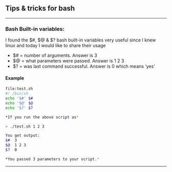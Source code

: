 ## Tips & tricks for bash 
------
### Bash Built-in variables:
I found the $#, $@ & $? bash built-in variables very useful since I knew linux and today I would like to share their usage

* $# = number of arguments. Answer is 3
* $@ = what parameters were passed. Answer is 1 2 3
* $? = was last command successful. Answer is 0 which means ‘yes’
#### Example
```bash
file:test.sh
#! /bin/sh
echo '$#' $#
echo '$@' $@
echo '$?' $?

*If you run the above script as*

> ./test.sh 1 2 3

You get output:
$#  3
$@  1 2 3
$?  0

*You passed 3 parameters to your script.*
```
------
